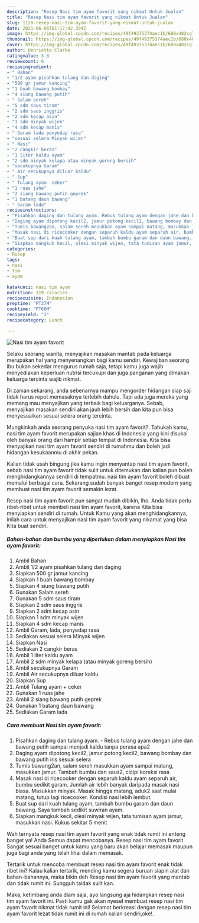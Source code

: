 ```yaml
---
description: "Resep Nasi tim ayam favorit yang nikmat Untuk Jualan"
title: "Resep Nasi tim ayam favorit yang nikmat Untuk Jualan"
slug: 1120-resep-nasi-tim-ayam-favorit-yang-nikmat-untuk-jualan
date: 2021-06-06T01:17:42.394Z
image: https://img-global.cpcdn.com/recipes/49f49375374aec1b/680x482cq70/nasi-tim-ayam-favorit-foto-resep-utama.jpg
thumbnail: https://img-global.cpcdn.com/recipes/49f49375374aec1b/680x482cq70/nasi-tim-ayam-favorit-foto-resep-utama.jpg
cover: https://img-global.cpcdn.com/recipes/49f49375374aec1b/680x482cq70/nasi-tim-ayam-favorit-foto-resep-utama.jpg
author: Henrietta Clarke
ratingvalue: 3.8
reviewcount: 6
recipeingredient:
- " Bahan"
- "1/2 ayam pisahkan tulang dan daging"
- "500 gr jamur kancing"
- "1 buah bawang bombay"
- "4 siung bawang putih"
- " Salam sereh"
- "5 sdm saus tiram"
- "2 sdm saus inggris"
- "2 sdm kecap asin"
- "1 sdm minyak wijen"
- "4 sdm kecap manis"
- " Garam lada penyedap rasa"
- "sesuai selera Minyak wijen"
- " Nasi"
- "2 cangkir beras"
- "1 liter kaldu ayam"
- "2 sdm minyak kelapa atau minyak goreng bersih"
- "secukupnya Garam"
- " Air secukupnya diluar kaldu"
- " Sup"
- " Tulang ayam  ceker"
- "1 ruas jahe"
- "2 siang bawang putih geprek"
- "1 batang daun bawang"
- " Garam lada"
recipeinstructions:
- "Pisahkan daging dan tulang ayam. Rebus tulang ayam dengan jahe dan bawang putih sampai menjadi kaldu tanpa perasa apa2"
- "Daging ayam dipotong kecil2, jamur potong kecil2, bawang bombay dan bawang putih iris sesuai selera"
- "Tumis bawang2an, salam sereh masukkan ayam sampai matang, masukkan jamur. Tambah bumbu dan saus2, cicipi koreksi rasa"
- "Masak nasi di ricecooker dengan separuh kaldu ayam separuh air, bumbu sedikit garam. Jumlah air lebih banyak daripada masak nasi biasa. Masukkan minyak. Masak hingga matang, aduk2 saat mulai matang, tutup lagi ricecooker. Kondisi nasi lebih lembut."
- "Buat sup dari kuah tulang ayam, tambah bumbu garam dan daun bawang. Saya tambah sedikit suwiran ayam."
- "Siapkan mangkuk kecil, olesi minyak wijen, tata tumisan ayam jamur, masukkan nasi. Kukus sekitar 5 menit"
categories:
- Resep
tags:
- nasi
- tim
- ayam

katakunci: nasi tim ayam 
nutrition: 119 calories
recipecuisine: Indonesian
preptime: "PT37M"
cooktime: "PT60M"
recipeyield: "3"
recipecategory: Lunch

---
```



![Nasi tim ayam favorit](https://img-global.cpcdn.com/recipes/49f49375374aec1b/680x482cq70/nasi-tim-ayam-favorit-foto-resep-utama.jpg)

Selaku seorang wanita, menyajikan masakan mantab pada keluarga merupakan hal yang menyenangkan bagi kamu sendiri. Kewajiban seorang ibu bukan sekedar mengurus rumah saja, tetapi kamu juga wajib menyediakan keperluan nutrisi tercukupi dan juga panganan yang dimakan keluarga tercinta wajib nikmat.

Di zaman  sekarang, anda sebenarnya mampu mengorder hidangan siap saji tidak harus repot memasaknya terlebih dahulu. Tapi ada juga mereka yang memang mau menyajikan yang terbaik bagi keluarganya. Sebab, menyajikan masakan sendiri akan jauh lebih bersih dan kita pun bisa menyesuaikan sesuai selera orang tercinta. 



Mungkinkah anda seorang penyuka nasi tim ayam favorit?. Tahukah kamu, nasi tim ayam favorit merupakan sajian khas di Indonesia yang kini disukai oleh banyak orang dari hampir setiap tempat di Indonesia. Kita bisa menyajikan nasi tim ayam favorit sendiri di rumahmu dan boleh jadi hidangan kesukaanmu di akhir pekan.

Kalian tidak usah bingung jika kamu ingin menyantap nasi tim ayam favorit, sebab nasi tim ayam favorit tidak sulit untuk ditemukan dan kalian pun boleh menghidangkannya sendiri di tempatmu. nasi tim ayam favorit boleh dibuat memalui berbagai cara. Sekarang sudah banyak banget resep modern yang membuat nasi tim ayam favorit semakin lezat.

Resep nasi tim ayam favorit pun sangat mudah dibikin, lho. Anda tidak perlu ribet-ribet untuk membeli nasi tim ayam favorit, karena Kita bisa menyiapkan sendiri di rumah. Untuk Kamu yang akan menghidangkannya, inilah cara untuk menyajikan nasi tim ayam favorit yang nikamat yang bisa Kita buat sendiri.

<!--inarticleads1-->

##### Bahan-bahan dan bumbu yang diperlukan dalam menyiapkan Nasi tim ayam favorit:

1. Ambil  Bahan
1. Ambil 1/2 ayam pisahkan tulang dan daging
1. Siapkan 500 gr jamur kancing
1. Siapkan 1 buah bawang bombay
1. Siapkan 4 siung bawang putih
1. Gunakan  Salam sereh
1. Gunakan 5 sdm saus tiram
1. Siapkan 2 sdm saus inggris
1. Siapkan 2 sdm kecap asin
1. Siapkan 1 sdm minyak wijen
1. Siapkan 4 sdm kecap manis
1. Ambil  Garam, lada, penyedap rasa
1. Sediakan sesuai selera Minyak wijen
1. Siapkan  Nasi
1. Sediakan 2 cangkir beras
1. Ambil 1 liter kaldu ayam
1. Ambil 2 sdm minyak kelapa (atau minyak goreng bersih)
1. Ambil secukupnya Garam
1. Ambil  Air secukupnya diluar kaldu
1. Siapkan  Sup
1. Ambil  Tulang ayam + ceker
1. Gunakan 1 ruas jahe
1. Ambil 2 siang bawang putih geprek
1. Gunakan 1 batang daun bawang
1. Sediakan  Garam lada




<!--inarticleads2-->

##### Cara membuat Nasi tim ayam favorit:

1. Pisahkan daging dan tulang ayam. - Rebus tulang ayam dengan jahe dan bawang putih sampai menjadi kaldu tanpa perasa apa2
1. Daging ayam dipotong kecil2, jamur potong kecil2, bawang bombay dan bawang putih iris sesuai selera
1. Tumis bawang2an, salam sereh masukkan ayam sampai matang, masukkan jamur. Tambah bumbu dan saus2, cicipi koreksi rasa
1. Masak nasi di ricecooker dengan separuh kaldu ayam separuh air, bumbu sedikit garam. Jumlah air lebih banyak daripada masak nasi biasa. Masukkan minyak. Masak hingga matang, aduk2 saat mulai matang, tutup lagi ricecooker. Kondisi nasi lebih lembut.
1. Buat sup dari kuah tulang ayam, tambah bumbu garam dan daun bawang. Saya tambah sedikit suwiran ayam.
1. Siapkan mangkuk kecil, olesi minyak wijen, tata tumisan ayam jamur, masukkan nasi. Kukus sekitar 5 menit




Wah ternyata resep nasi tim ayam favorit yang enak tidak rumit ini enteng banget ya! Anda Semua dapat mencobanya. Resep nasi tim ayam favorit Sangat sesuai banget untuk kamu yang baru akan belajar memasak maupun juga bagi anda yang telah lihai dalam memasak.

Tertarik untuk mencoba membuat resep nasi tim ayam favorit enak tidak ribet ini? Kalau kalian tertarik, mending kamu segera buruan siapin alat dan bahan-bahannya, maka bikin deh Resep nasi tim ayam favorit yang mantab dan tidak rumit ini. Sungguh taidak sulit kan. 

Maka, ketimbang anda diam saja, ayo langsung aja hidangkan resep nasi tim ayam favorit ini. Pasti kamu gak akan nyesel membuat resep nasi tim ayam favorit nikmat tidak rumit ini! Selamat berkreasi dengan resep nasi tim ayam favorit lezat tidak rumit ini di rumah kalian sendiri,oke!.

